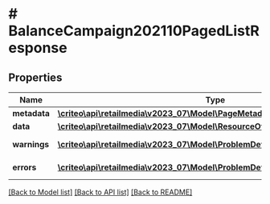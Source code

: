 # # BalanceCampaign202110PagedListResponse

## Properties

Name | Type | Description | Notes
------------ | ------------- | ------------- | -------------
**metadata** | [**\criteo\api\retailmedia\v2023_07\Model\PageMetadata**](PageMetadata.md) |  | [optional]
**data** | [**\criteo\api\retailmedia\v2023_07\Model\ResourceOfBalanceCampaign202110[]**](ResourceOfBalanceCampaign202110.md) |  | [optional]
**warnings** | [**\criteo\api\retailmedia\v2023_07\Model\ProblemDetails[]**](ProblemDetails.md) |  | [optional] [readonly]
**errors** | [**\criteo\api\retailmedia\v2023_07\Model\ProblemDetails[]**](ProblemDetails.md) |  | [optional] [readonly]

[[Back to Model list]](../../README.md#models) [[Back to API list]](../../README.md#endpoints) [[Back to README]](../../README.md)
